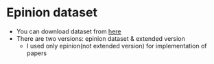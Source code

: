 # Epinion dataset

- You can download dataset from [here](http://www.trustlet.org/epinions.html)
- There are two versions: epinion dataset & extended version
  - I used only epinion(not extended version) for implementation of papers
